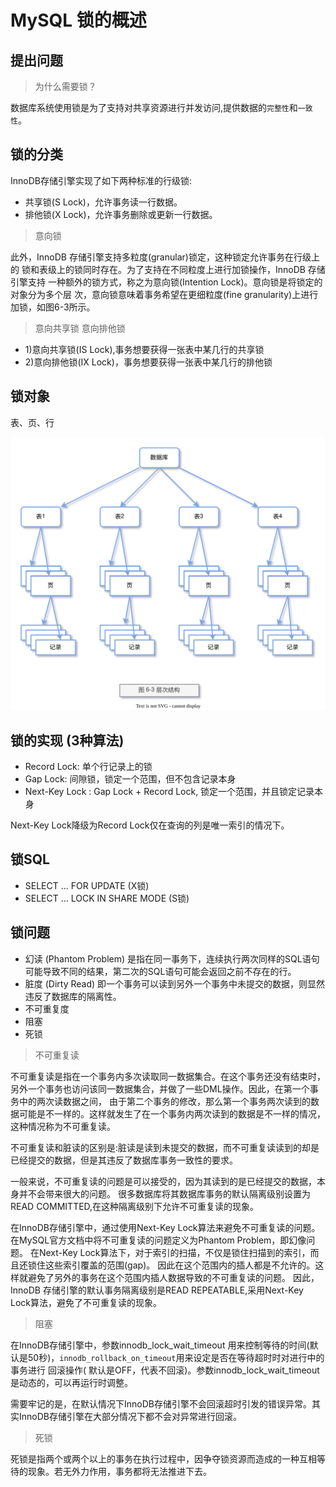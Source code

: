 # MySQL 锁的概述

## 提出问题

> 为什么需要锁？

数据库系统使用锁是为了支持对共享资源进行并发访问,提供数据的`完整性`和`一致性`。

## 锁的分类

InnoDB存储引擎实现了如下两种标准的行级锁:

- 共享锁(S Lock)，允许事务读一行数据。
- 排他锁(X Lock)，允许事务删除或更新一行数据。

> 意向锁

此外，InnoDB 存储引擎支持多粒度(granular)锁定，这种锁定允许事务在行级上的
锁和表级上的锁同时存在。为了支持在不同粒度上进行加锁操作，InnoDB 存储引擎支持
一种额外的锁方式，称之为意向锁(Intention Lock)。意向锁是将锁定的对象分为多个层
次，意向锁意味着事务希望在更细粒度(fine granularity)上进行加锁，如图6-3所示。

> 意向共享锁 意向排他锁

- 1)意向共享锁(IS Lock),事务想要获得一张表中某几行的共享锁
- 2)意向排他锁(IX Lock)，事务想要获得一张表中某几行的排他锁

## 锁对象

表、页、行

![MySQL-6-3.drawio.svg](./images/MySQL-6-3.drawio.svg)

## 锁的实现 (3种算法)

- Record Lock: 单个行记录上的锁
- Gap Lock: 间隙锁，锁定一个范围，但不包含记录本身
- Next-Key Lock : Gap Lock + Record Lock, 锁定一个范围，并且锁定记录本身

Next-Key Lock降级为Record Lock仅在查询的列是唯一索引的情况下。

## 锁SQL

- SELECT ... FOR UPDATE (X锁)
- SELECT ... LOCK IN SHARE MODE (S锁)

## 锁问题

- 幻读 (Phantom Problem) 是指在同一事务下，连续执行两次同样的SQL语句可能导致不同的结果，第二次的SQL语句可能会返回之前不存在的行。
- 脏度 (Dirty Read) 即一个事务可以读到另外一个事务中未提交的数据，则显然违反了数据库的隔离性。
- 不可重复度
- 阻塞
- 死锁

> 不可重复读

不可重复读是指在一个事务内多次读取同一数据集合。在这个事务还没有结束时，另外一个事务也访问该同一数据集合，并做了一些DML操作。因此，在第一个事务中的两次读数据之间，
由于第二个事务的修改，那么第一个事务两次读到的数据可能是不一样的。这样就发生了在一个事务内两次读到的数据是不一样的情况，这种情况称为不可重复读。

不可重复读和脏读的区别是:脏读是读到未提交的数据，而不可重复读读到的却是已经提交的数据，但是其违反了数据库事务一致性的要求。

一般来说，不可重复读的问题是可以接受的，因为其读到的是已经提交的数据，本身并不会带来很大的问题。
很多数据库将其数据库事务的默认隔离级别设置为READ COMMITTED,在这种隔离级别下允许不可重复读的现象。

在InnoDB存储引擎中，通过使用Next-Key Lock算法来避免不可重复读的问题。在MySQL官方文档中将不可重复读的问题定义为Phantom Problem，即幻像问题。
在Next-Key Lock算法下，对于索引的扫描，不仅是锁住扫描到的索引，而且还锁住这些索引覆盖的范围(gap)。
因此在这个范围内的插人都是不允许的。这样就避免了另外的事务在这个范围内插人数据导致的不可重复读的问题。
因此，InnoDB 存储引擎的默认事务隔离级别是READ REPEATABLE,采用Next-Key Lock算法，避免了不可重复读的现象。

> 阻塞

在InnoDB存储引擎中，参数innodb_lock_wait_timeout 用来控制等待的时间(默认是50秒)，`innodb_rollback_on_timeout`用来设定是否在等待超时时对进行中的事务进行
回滚操作( 默认是OFF，代表不回滚)。参数innodb_lock_wait_timeout 是动态的，可以再运行时调整。

需要牢记的是，在默认情况下InnoDB存储引擎不会回滚超时引发的错误异常。其实InnoDB存储引擎在大部分情况下都不会对异常进行回滚。


> 死锁

死锁是指两个或两个以上的事务在执行过程中，因争夺锁资源而造成的一种互相等待的现象。若无外力作用，事务都将无法推进下去。

